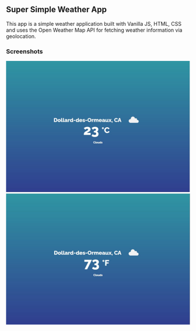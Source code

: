 ## Super Simple Weather App 

This app is a simple weather application built with Vanilla JS, HTML, CSS and uses the Open Weather Map API for fetching weather information via geolocation.

### Screenshots

![Weather App displaying temperature in Celsius](https://github.com/jjjunio/weather/blob/master/docs/screenshot-weather1.jpg)
![Weather App displaying temperature in Fahrenheit](https://github.com/jjjunio/weather/blob/master/docs/screenshot-weather2.jpg)

